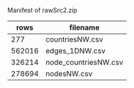 Manifest of rawSrc2.zip

rows | filename
-----|---------
277 | countriesNW.csv
562016 | edges_1DNW.csv
326214 | node_countriesNW.csv
278694 | nodesNW.csv
